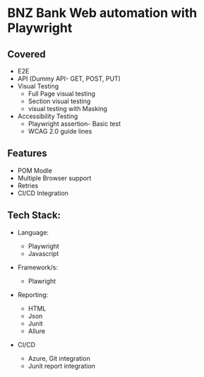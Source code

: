 
# BNZ Bank Web automation with Playwright 

## Covered

- E2E
- API (Dummy API- GET, POST, PUT)
- Visual Testing
    * Full Page visual testing
    * Section visual testing
    * visual testing with Masking
- Accessibility Testing
    * Playwright assertion- Basic test  
    * WCAG 2.0 guide lines

## Features

- POM Modle
- Multiple Browser support
- Retries
- CI/CD Integration


## Tech Stack:

- Language:
    - Playwright
    - Javascript

- Framework/s:
    - Plawright


- Reporting:
    - HTML
    - Json
    - Junit
    - Allure

- CI/CD
    - Azure, Git integration
    - Junit report integration




